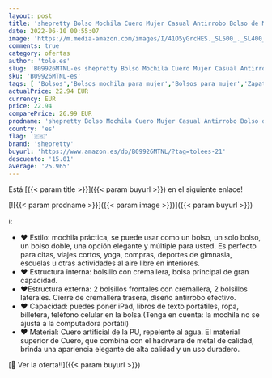 ```yaml
---
layout: post
title: 'shepretty Bolso Mochila Cuero Mujer Casual Antirrobo Bolso de Mano 6766Azul'
date: 2022-06-10 00:55:07
image: 'https://m.media-amazon.com/images/I/41O5yGrcHES._SL500_._SL400_.jpg'
comments: true
category: ofertas
author: 'tole.es'
slug: 'B09926MTNL-es shepretty Bolso Mochila Cuero Mujer Casual Antirrobo Bolso...'
sku: 'B09926MTNL-es'
tags: [ 'Bolsos','Bolsos mochila para mujer','Bolsos para mujer','Zapatos y complementos','mochila','shepretty','🇪🇸', ]
actualPrice: 22.94 EUR
currency: EUR
price: 22.94
comparePrice: 26.99 EUR
prodname: 'shepretty Bolso Mochila Cuero Mujer Casual Antirrobo Bolso de Mano 6766Azul'
country: 'es'
flag: '🇪🇸'
brand: 'shepretty'
buyurl: 'https://www.amazon.es/dp/B09926MTNL/?tag=tolees-21'
descuento: '15.01'
average: '25.965'
---
```


Está [{{< param title >}}]({{< param buyurl >}}) en el siguiente enlace!

[![{{< param prodname >}}]({{< param image >}})]({{< param buyurl >}})

ℹ️:

- ❤ Estilo: mochila práctica, se puede usar como un bolso, un solo bolso, un bolso doble, una opción elegante y múltiple para usted. Es perfecto para citas, viajes cortos, yoga, compras, deportes de gimnasia, escuelas u otras actividades al aire libre en interiores.
- ❤ Estructura interna: bolsillo con cremallera, bolsa principal de gran capacidad.
- ❤Estructura externa: 2 bolsillos frontales con cremallera, 2 bolsillos laterales. Cierre de cremallera trasera, diseño antirrobo efectivo.
- ❤ Capacidad: puedes poner iPad, libros de texto portátiles, ropa, billetera, teléfono celular en la bolsa.(Tenga en cuenta: la mochila no se ajusta a la computadora portátil)
- ❤ Material: Cuero artificial de la PU, repelente al agua. El material superior de Cuero, que combina con el hadrware de metal de calidad, brinda una apariencia elegante de alta calidad y un uso duradero.

[🛒 Ver la oferta!!]({{< param buyurl >}})
